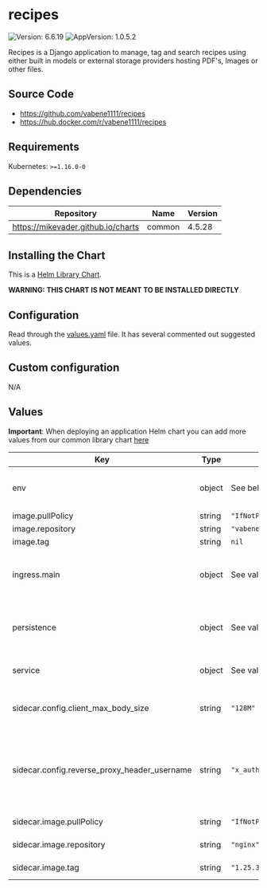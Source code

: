 # recipes

![Version: 6.6.19](https://img.shields.io/badge/Version-6.6.19-informational?style=flat-square) ![AppVersion: 1.0.5.2](https://img.shields.io/badge/AppVersion-1.0.5.2-informational?style=flat-square)

Recipes is a Django application to manage, tag and search recipes using either built in models or external storage providers hosting PDF's, Images or other files.

## Source Code

* <https://github.com/vabene1111/recipes>
* <https://hub.docker.com/r/vabene1111/recipes>

## Requirements

Kubernetes: `>=1.16.0-0`

## Dependencies

| Repository | Name | Version |
|------------|------|---------|
| https://mikevader.github.io/charts | common | 4.5.28 |

## Installing the Chart

This is a [Helm Library Chart](https://helm.sh/docs/topics/library_charts/#helm).

**WARNING: THIS CHART IS NOT MEANT TO BE INSTALLED DIRECTLY**

## Configuration

Read through the [values.yaml](./values.yaml) file. It has several commented out suggested values.

## Custom configuration

N/A

## Values

**Important**: When deploying an application Helm chart you can add more values from our common library chart [here](https://github.com/mikevader/charts/tree/main/charts/library/common)

| Key | Type | Default | Description |
|-----|------|---------|-------------|
| env | object | See below | environment variables. See [project docs](https://raw.githubusercontent.com/vabene1111/recipes/master/.env.template) for more details. |
| image.pullPolicy | string | `"IfNotPresent"` | image pull policy |
| image.repository | string | `"vabene1111/recipes"` | image repository |
| image.tag | string | `nil` | image tag |
| ingress.main | object | See values.yaml | Enable and configure ingress settings for the chart under this key. |
| persistence | object | See values.yaml | Configure persistence settings for the chart under this key. |
| service | object | See values.yaml | Configures service settings for the chart. |
| sidecar.config.client_max_body_size | string | `"128M"` | define the max body size to allow larger files to be uploaded |
| sidecar.config.reverse_proxy_header_username | string | `"x_authentik_username"` | define the name of the variable in the header containing the authenticated user. It is used together with enabling `REVERSE_PROXY_AUTH` |
| sidecar.image.pullPolicy | string | `"IfNotPresent"` | nginx sidecar image pull policy |
| sidecar.image.repository | string | `"nginx"` | nginx sidecar image repository |
| sidecar.image.tag | string | `"1.25.3"` | nginx sidecar image tag |


